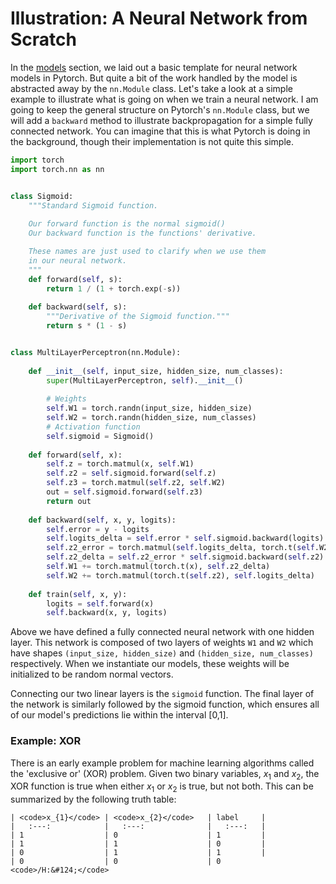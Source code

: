 # Illustration: A Neural Network from Scratch

In the [models](getting_started/models.md) section, we laid out a basic
template for neural network models in Pytorch. But quite a bit of the work 
handled by the model is abstracted away by the `nn.Module` class. Let's 
take a look at a simple example to illustrate what is going on when we 
train a neural network. I am going to keep the general structure on 
Pytorch's `nn.Module` class, but we will add a `backward` method to 
illustrate backpropagation for a simple fully connected network. You can
imagine that this is what Pytorch is doing in the background, though their
implementation is not quite this simple.

```python
import torch
import torch.nn as nn


class Sigmoid:
    """Standard Sigmoid function.
    
    Our forward function is the normal sigmoid()
    Our backward function is the functions' derivative.

    These names are just used to clarify when we use them 
    in our neural network.
    """
    def forward(self, s):
        return 1 / (1 + torch.exp(-s))
    
    def backward(self, s):
        """Derivative of the Sigmoid function."""
        return s * (1 - s)


class MultiLayerPerceptron(nn.Module):
    
    def __init__(self, input_size, hidden_size, num_classes):
        super(MultiLayerPerceptron, self).__init__()
        
        # Weights
        self.W1 = torch.randn(input_size, hidden_size)
        self.W2 = torch.randn(hidden_size, num_classes)
        # Activation function
        self.sigmoid = Sigmoid()
        
    def forward(self, x):
        self.z = torch.matmul(x, self.W1)
        self.z2 = self.sigmoid.forward(self.z)
        self.z3 = torch.matmul(self.z2, self.W2)
        out = self.sigmoid.forward(self.z3)
        return out
    
    def backward(self, x, y, logits):
        self.error = y - logits
        self.logits_delta = self.error * self.sigmoid.backward(logits)
        self.z2_error = torch.matmul(self.logits_delta, torch.t(self.W2))
        self.z2_delta = self.z2_error * self.sigmoid.backward(self.z2)
        self.W1 += torch.matmul(torch.t(x), self.z2_delta)
        self.W2 += torch.matmul(torch.t(self.z2), self.logits_delta)
        
    def train(self, x, y):
        logits = self.forward(x)
        self.backward(x, y, logits)
```

Above we have defined a fully connected neural network with one hidden layer. This 
network is composed of two layers of weights `W1` and `W2` which have shapes
`(input_size, hidden_size)` and `(hidden_size, num_classes)` respectively. When we 
instantiate our models, these weights will be initialized to be random normal vectors.

Connecting our two linear layers is the `sigmoid` function. The final layer of the network 
is similarly followed by the sigmoid function, which ensures all of our model's predictions 
lie within the interval [0,1].

### Example: XOR

 There is an early example problem for machine learning algorithms called the 'exclusive or'
 (XOR) problem. Given two binary variables, $x_{1}$ and $x_{2}$, the XOR function is true when
 either $x_{1}$ or $x_{2}$ is true, but not both. This can be summarized by the following truth
 table:

 ```
 | <code>x_{1}</code> | <code>x_{2}</code>   | label     |
 |   :---:            |   :---:              |   :---:   |
 | 1                  | 0                    | 1         |
 | 1                  | 1                    | 0         |
 | 0                  | 1                    | 1         |
 | 0                  | 0                    | 0         <code>/H:&#124;</code>
 ```